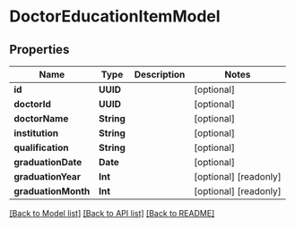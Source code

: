 # DoctorEducationItemModel

## Properties
Name | Type | Description | Notes
------------ | ------------- | ------------- | -------------
**id** | **UUID** |  | [optional] 
**doctorId** | **UUID** |  | [optional] 
**doctorName** | **String** |  | [optional] 
**institution** | **String** |  | [optional] 
**qualification** | **String** |  | [optional] 
**graduationDate** | **Date** |  | [optional] 
**graduationYear** | **Int** |  | [optional] [readonly] 
**graduationMonth** | **Int** |  | [optional] [readonly] 

[[Back to Model list]](../README.md#documentation-for-models) [[Back to API list]](../README.md#documentation-for-api-endpoints) [[Back to README]](../README.md)



